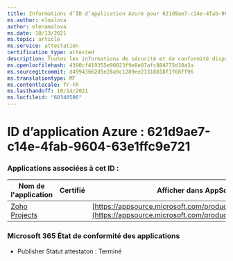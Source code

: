 ```yaml
---
title: Informations d’ID d’application Azure pour 621d9ae7-c14e-4fab-9604-63e1ffc9e721
ms.author: elmalova
author: elenamalova
ms.date: 10/13/2021
ms.topic: article
ms.service: attestation
certification_type: attested
description: Toutes les informations de sécurité et de conformité disponibles pour 621d9ae7-c14e-4fab-9604-63e1ffc9e721.
ms.openlocfilehash: 4390cf419355e90023f9e8e07afc884775d30a3a
ms.sourcegitcommit: d49943662d5e28a9c1289ee23318818f1f68ff96
ms.translationtype: MT
ms.contentlocale: fr-FR
ms.lasthandoff: 10/14/2021
ms.locfileid: "60340506"
---
```

# <a name="azure-app-id-621d9ae7-c14e-4fab-9604-63e1ffc9e721"></a>ID d’application Azure : 621d9ae7-c14e-4fab-9604-63e1ffc9e721


### <a name="apps-associated-with-this-id"></a>Applications associées à cet ID :
| **Nom de l'application** | **Certifié** | **Afficher dans AppSource** |
|--------------|---------------|-----------------------|
| [Zoho Projects](https://docs.microsoft.com/microsoft-365-app-certification/forward/WA104381668) |  | [https://appsource.microsoft.com/product/office/WA104381668](https://appsource.microsoft.com/product/office/WA104381668) |

### <a name="microsoft-365-app-compliance-status"></a>Microsoft 365 État de conformité des applications
- Publisher Statut attestaton : Terminé
